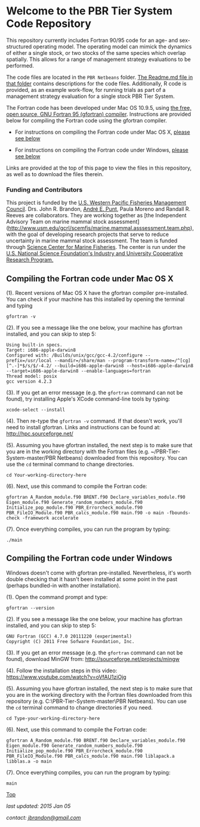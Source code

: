 # Welcome to the PBR Tier System Code Repository
This repository currently includes Fortran 90/95 code for an age- and sex-structured operating model. The operating model can mimick the dynamics of either a single stock, or two stocks of the same species which overlap spatially. This allows for a range of management strategy evaluations to be performed. 

The code files are located in the `PBR Netbeans` folder. <a href="https://github.com/John-Brandon/PBR-Tier-System/tree/master/PBR%20Netbeans" target="_blank">The Readme.md file in that folder</a> contains descriptions for the code files. Additionally, R code is provided, as an example work-flow, for running trials as part of a management strategy evaluation for a single stock PBR Tier System.  

The Fortran code has been developed under Mac OS 10.9.5, using <a href="https://gcc.gnu.org/wiki/GFortran" target="_blank">the free, open source, GNU Fortran 95 (gfortran) compiler</a>. Instructions are provided below for compiling the Fortran code using the gfortran compiler. 

* For instructions on compiling the Fortran code under Mac OS X, [please see below](#compiling-the-fortran-code-under-mac-os)

* For instructions on compiling the Fortran code under Windows, [please see below](#compiling-the-fortran-code-under-windows)

Links are provided at the top of this page to view the files in this repository, as well as to download the files therein. 

### Funding and Contributors
This project is funded by the [U.S. Western Pacific Fisheries Management Council](http://www.wpcouncil.org/about-us/). Drs. John R. Brandon, [Andr&eacute; E. Punt](http://fish.washington.edu/people/punt/index.html), Paula Moreno and Randall R. Reeves are collaborators. They are working together as [the Independent Advisory Team on marine mammal stock assessment] (http://www.usm.edu/gcrl/scemfis/marine.mammal.asssessment.team.php), with the goal of developing research projects that serve to reduce uncertainty in marine mammal stock assessment. The team is funded through [Science Center for Marine Fisheries](http://scemfis.org/aboutus.html). The center is run under the [U.S. National Science Foundation's Industry and University Cooperative Research Program.](http://www.nsf.gov/eng/iip/iucrc/program.jsp) 


## Compiling the Fortran code under Mac OS X
(1). Recent versions of Mac OS X have the gfortran compiler pre-installed. You can check if your machine has this installed by opening the terminal and typing
```shell
gfortran -v
``` 
(2). If you see a message like the one below, your machine has gfortran installed, and you can skip to step 5:
```shell
Using built-in specs.
Target: i686-apple-darwin8
Configured with: /Builds/unix/gcc/gcc-4.2/configure --prefix=/usr/local --mandir=/share/man --program-transform-name=/^[cg][^.-]*$/s/$/-4.2/ --build=i686-apple-darwin8 --host=i686-apple-darwin8 --target=i686-apple-darwin8 --enable-languages=fortran
Thread model: posix
gcc version 4.2.3
```
(3). If you get an error message (e.g. the `gfortran` command can not be found), try installing Apple's XCode command-line tools by typing:
```shell
xcode-select --install
```
(4). Then re-type the `gfortran -v` command. If that doesn't work, you'll need to install gfortran. Links and instructions can be found at: http://hpc.sourceforge.net/

(5). Assuming you have gfortran installed, the next step is to make sure that you are in the working directory with the Fortran files (e.g. ~/PBR-Tier-System-master/PBR Netbeans) downloaded from this repository. You can use the `cd` terminal command to change directories.
```shell
cd Your-working-directory-here
```
(6). Next, use this command to compile the Fortran code:
```shell
gfortran A_Random_module.f90 BRENT.f90 Declare_variables_module.f90 Eigen_module.f90 Generate_random_numbers_module.f90 Initialize_pop_module.f90 PBR_Errorcheck_module.f90 PBR_FileIO_Module.f90 PBR_calcs_module.f90 main.f90 -o main -fbounds-check -framework accelerate 
```
(7). Once everything compiles, you can run the program by typing:
```shell
./main
```

## Compiling the Fortran code under Windows
Windows doesn't come with gfortran pre-installed. Nevertheless, it's worth double checking that it hasn't been installed at some point in the past (perhaps bundled-in with another installation). 

(1). Open the command prompt and type: 
```shell
gfortran --version
```
(2). If you see a message like the one below, your machine has gfortran installed, and you can skip to step 5:
```shell
GNU Fortran (GCC) 4.7.0 20111220 (experimental)
Copyright (C) 2011 Free Sofware Foundation, Inc.
```
(3). If you get an error message (e.g. the `gfortran` command can not be found), download MinGW from: http://sourceforge.net/projects/mingw

(4). Follow the installation steps in this video: https://www.youtube.com/watch?v=oVfAU1ziOjg

(5). Assuming you have gfortran installed, the next step is to make sure that you are in the working directory with the Fortran files downloaded from this repository (e.g. C:\PBR-Tier-System-master\PBR Netbeans). You can use the `cd` terminal command to change directories if you need.
```shell
cd Type-your-working-directory-here
```

(6). Next, use this command to compile the Fortran code:
```shell
gfortran A_Random_module.f90 BRENT.f90 Declare_variables_module.f90 Eigen_module.f90 Generate_random_numbers_module.f90 Initialize_pop_module.f90 PBR_Errorcheck_module.f90 PBR_FileIO_Module.f90 PBR_calcs_module.f90 main.f90 liblapack.a libblas.a -o main 
```

(7). Once everything compiles, you can run the program by typing:
```shell
main
```

[Top](#welcome-to-the-pbr-tier-system-code-repository)

*last updated: 2015 Jan 05*

*contact: jbrandon@gmail.com*



